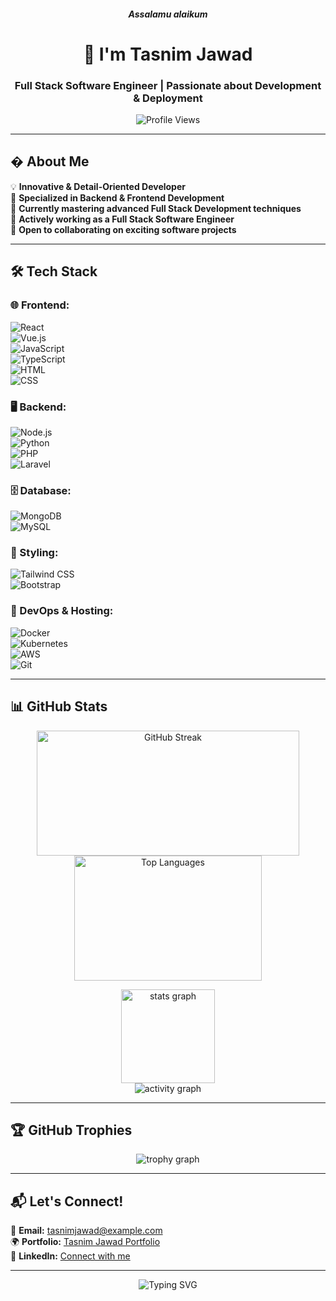 <h5 align="center">Assalamu alaikum</h5>
<h1 align="center">👋 I'm Tasnim Jawad</h1>
<h3 align="center">Full Stack Software Engineer | Passionate about Development & Deployment</h3>

<p align="center">
  <img src="https://komarev.com/ghpvc/?username=tasnim-jawad&label=Profile%20Views&color=ff69b4&style=flat-square" alt="Profile Views" />
</p>

---

## � About Me

💡 **Innovative & Detail-Oriented Developer**  
🎯 **Specialized in Backend & Frontend Development**  
🌱 **Currently mastering advanced Full Stack Development techniques**  
💼 **Actively working as a Full Stack Software Engineer**  
🤝 **Open to collaborating on exciting software projects**

---

## 🛠️ Tech Stack

### **🌐 Frontend:**

![React](https://img.shields.io/badge/React-61DAFB?style=for-the-badge&logo=react&logoColor=black)  
![Vue.js](https://img.shields.io/badge/Vue.js-4FC08D?style=for-the-badge&logo=vue.js&logoColor=white)  
![JavaScript](https://img.shields.io/badge/JavaScript-F7DF1E?style=for-the-badge&logo=javascript&logoColor=black)  
![TypeScript](https://img.shields.io/badge/TypeScript-007ACC?style=for-the-badge&logo=typescript&logoColor=white)  
![HTML](https://img.shields.io/badge/HTML-E34F26?style=for-the-badge&logo=html5&logoColor=white)  
![CSS](https://img.shields.io/badge/CSS-1572B6?style=for-the-badge&logo=css3&logoColor=white)

### **🖥️ Backend:**

![Node.js](https://img.shields.io/badge/Node.js-339933?style=for-the-badge&logo=node.js&logoColor=white)  
![Python](https://img.shields.io/badge/Python-3776AB?style=for-the-badge&logo=python&logoColor=white)  
![PHP](https://img.shields.io/badge/PHP-777BB4?style=for-the-badge&logo=php&logoColor=white)  
![Laravel](https://img.shields.io/badge/Laravel-EA4C89?style=for-the-badge&logo=laravel&logoColor=white)

### **🗄️ Database:**

![MongoDB](https://img.shields.io/badge/MongoDB-47A248?style=for-the-badge&logo=mongodb&logoColor=white)  
![MySQL](https://img.shields.io/badge/MySQL-4479A1?style=for-the-badge&logo=mysql&logoColor=white)

### **🎨 Styling:**

![Tailwind CSS](https://img.shields.io/badge/Tailwind_CSS-06B6D4?style=for-the-badge&logo=tailwindcss&logoColor=white)  
![Bootstrap](https://img.shields.io/badge/Bootstrap-563D7C?style=for-the-badge&logo=bootstrap&logoColor=white)

### **🔧 DevOps & Hosting:**

![Docker](https://img.shields.io/badge/Docker-2496ED?style=for-the-badge&logo=docker&logoColor=white)  
![Kubernetes](https://img.shields.io/badge/Kubernetes-326CE5?style=for-the-badge&logo=kubernetes&logoColor=white)  
![AWS](https://img.shields.io/badge/AWS-232F3E?style=for-the-badge&logo=amazonwebservices&logoColor=white)  
![Git](https://img.shields.io/badge/Git-F05032?style=for-the-badge&logo=git&logoColor=white)

---

## 📊 GitHub Stats

<p align="center">
  <img src="https://streak-stats.demolab.com/?user=tasnim-jawad&cache_seconds=86400" alt="GitHub Streak" width="420" height="200"/>
  <img src="https://github-readme-stats.vercel.app/api/top-langs?username=tasnim-jawad&show_icons=true&locale=en&layout=compact" alt="Top Languages" width="300" height="200" />
</p>

<div align="center">
  <img src="https://github-readme-stats.vercel.app/api?username=tasnim-jawad&hide_title=false&hide_rank=false&show_icons=true&include_all_commits=true&count_private=true&disable_animations=false&theme=vue&locale=en&hide_border=false" height="150" alt="stats graph"  />
</div>

<div align="center">
  <img src="https://github-readme-activity-graph.vercel.app/graph?username=tasnim-jawad&theme=vue&hide_border=false&hide_title=false" alt="activity graph"  />
</div>

---

## 🏆 GitHub Trophies

<div align="center">
  <img src="https://github-profile-trophy.vercel.app/?username=tasnim-jawad&theme=vue&no-frame=false&no-bg=false&margin-w=4" alt="trophy graph"  />
</div>

---

## 📬 Let's Connect!

📧 **Email:** [tasnimjawad@example.com](mailto:tasnimjawad@example.com)  
🌍 **Portfolio:** [Tasnim Jawad Portfolio](https://tasnim-jawad.github.io)  
💼 **LinkedIn:** [Connect with me](https://linkedin.com/in/tasnim-jawad)

---

<p align="center">
  <img src="https://readme-typing-svg.herokuapp.com?font=Fira+Code&size=22&pause=1000&color=00FF00&width=560&lines=Let's+build+something+amazing+together!+🚀;Full+Stack+Developer+from+Bangladesh+🇧🇩;Always+learning+new+technologies+💡" alt="Typing SVG" />
</p>
